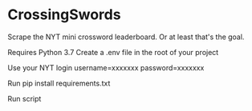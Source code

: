# CrossingSwords
Scrape the NYT mini crossword leaderboard. Or at least that's the goal.

Requires Python 3.7
Create a .env file in the root of your project

Use your NYT login
username=xxxxxxx
password=xxxxxxx

Run pip install requirements.txt

Run script

